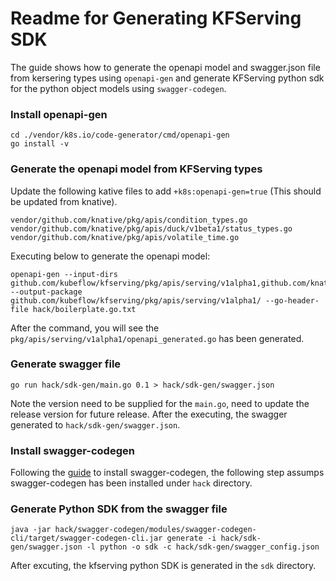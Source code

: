 
# Readme for Generating KFServing SDK

The guide shows how to generate the openapi model and swagger.json file from kersering types using `openapi-gen` and generate KFServing python sdk for the python object models using `swagger-codegen`.

### Install openapi-gen

```
cd ./vendor/k8s.io/code-generator/cmd/openapi-gen
go install -v
```

### Generate the openapi model from KFServing types

Update the following kative files to add `+k8s:openapi-gen=true` (This should be updated from knative).
```
vendor/github.com/knative/pkg/apis/condition_types.go
vendor/github.com/knative/pkg/apis/duck/v1beta1/status_types.go
vendor/github.com/knative/pkg/apis/volatile_time.go
```

Executing below to generate the openapi model:

```
openapi-gen --input-dirs github.com/kubeflow/kfserving/pkg/apis/serving/v1alpha1,github.com/knative/pkg/apis/duck/v1beta1,github.com/knative/pkg/apis,k8s.io/api/core/v1,k8s.io/apimachinery/pkg/apis/meta/v1,k8s.io/apimachinery/pkg/api/resource,k8s.io/apimachinery/pkg/runtime,k8s.io/apimachinery/pkg/util/intstr,k8s.io/apimachinery/pkg/version  --output-package github.com/kubeflow/kfserving/pkg/apis/serving/v1alpha1/ --go-header-file hack/boilerplate.go.txt
```
After the command, you will see the `pkg/apis/serving/v1alpha1/openapi_generated.go` has been generated.

### Generate swagger file

```
go run hack/sdk-gen/main.go 0.1 > hack/sdk-gen/swagger.json
```
Note the version need to be supplied for the `main.go`, need to update the release version for future release. After the executing, the swagger generated to `hack/sdk-gen/swagger.json`.

### Install swagger-codegen

Following the [guide](https://github.com/swagger-api/swagger-codegen#getting-started) to install swagger-codegen, the following step assumps swagger-codegen has been installed under `hack` directory.

### Generate Python SDK from the swagger file

```
java -jar hack/swagger-codegen/modules/swagger-codegen-cli/target/swagger-codegen-cli.jar generate -i hack/sdk-gen/swagger.json -l python -o sdk -c hack/sdk-gen/swagger_config.json
```

After excuting, the kfserving python SDK is generated in the `sdk` directory.
